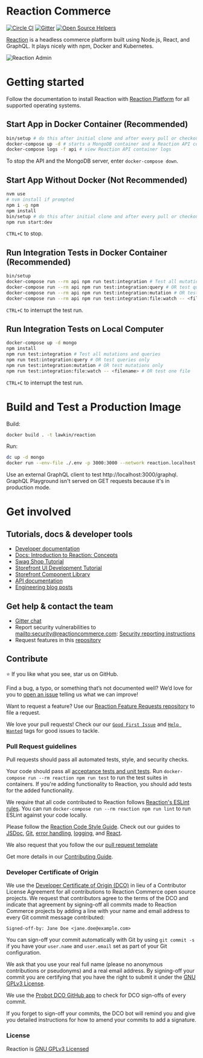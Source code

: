# Reaction Commerce

[![Circle CI](https://circleci.com/gh/reactioncommerce/reaction.svg?style=svg)](https://circleci.com/gh/reactioncommerce/reaction) [![Gitter](https://badges.gitter.im/JoinChat.svg)](https://gitter.im/reactioncommerce/reaction?utm_source=badge&utm_medium=badge&utm_campaign=pr-badge&utm_content=badge)
[![Open Source Helpers](https://www.codetriage.com/reactioncommerce/reaction/badges/users.svg)](https://www.codetriage.com/reactioncommerce/reaction)

[Reaction](http://reactioncommerce.com) is a headless commerce platform built using Node.js, React, and GraphQL. It plays nicely with npm, Docker and Kubernetes.

![Reaction Admin](https://user-images.githubusercontent.com/20409254/61161477-bb033c80-a4b8-11e9-9c5e-4f4f6a68b8d0.png)

# Getting started

Follow the documentation to install Reaction with [Reaction Platform](https://docs.reactioncommerce.com/docs/installation-reaction-platform) for all supported operating systems.

## Start App in Docker Container (Recommended)

```sh
bin/setup # do this after initial clone and after every pull or checkout
docker-compose up -d # starts a MongoDB container and a Reaction API container
docker-compose logs -f api # view Reaction API container logs
```

To stop the API and the MongoDB server, enter `docker-compose down`.

## Start App Without Docker (Not Recommended)

```sh
nvm use
# nvm install if prompted
npm i -g npm
npm install
bin/setup # do this after initial clone and after every pull or checkout
npm run start:dev
```

`CTRL+C` to stop.

## Run Integration Tests in Docker Container (Recommended)

```sh
bin/setup
docker-compose run --rm api npm run test:integration # Test all mutations and queries
docker-compose run --rm api npm run test:integration:query # OR test queries only
docker-compose run --rm api npm run test:integration:mutation # OR test mutations only
docker-compose run --rm api npm run test:integration:file:watch -- <filename> # OR test one file
```

`CTRL+C` to interrupt the test run.

## Run Integration Tests on Local Computer

```sh
docker-compose up -d mongo
npm install
npm run test:integration # Test all mutations and queries
npm run test:integration:query # OR test queries only
npm run test:integration:mutation # OR test mutations only
npm run test:integration:file:watch -- <filename> # OR test one file
```

`CTRL+C` to interrupt the test run.

# Build and Test a Production Image

Build:

```sh
docker build . -t lawkin/reaction
```

Run:

```sh
dc up -d mongo
docker run --env-file ./.env -p 3000:3000 --network reaction.localhost -it lawkin/reaction:latest
```

Use an external GraphQL client to test http://localhost:3000/graphql. GraphQL Playground isn't served on GET requests because it's in production mode.

# Get involved

## Tutorials, docs & developer tools

- [Developer documentation](https://docs.reactioncommerce.com)
- [Docs: Introduction to Reaction:  Concepts](https://docs.reactioncommerce.com/docs/concepts-intro)
- [Swag Shop Tutorial](https://docs.reactioncommerce.com/docs/swag-shop-1)
- [Storefront UI Development Tutorial](https://docs.reactioncommerce.com/docs/storefront-intro)
- [Storefront Component Library](http://designsystem.reactioncommerce.com/)
- [API documentation](http://api.docs.reactioncommerce.com)
- [Engineering blog posts](https://blog.reactioncommerce.com/tag/engineering/)

## Get help & contact the team

- [Gitter chat](https://gitter.im/reactioncommerce/reaction)
- Report security vulnerabilities to <mailto:security@reactioncommerce.com>: [Security reporting instructions](https://docs.reactioncommerce.com/reaction-docs/trunk/reporting-vulnerabilities)
- Request features in this [repository](https://github.com/reactioncommerce/reaction-feature-requests/)

## Contribute

:star: If you like what you see, star us on GitHub.

Find a bug, a typo, or something that’s not documented well? We’d love for you to [open an issue](https://github.com/reactioncommerce/reaction/issues) telling us what we can improve!

Want to request a feature? Use our [Reaction Feature Requests repository](https://github.com/reactioncommerce/reaction-feature-requests) to file a request.

We love your pull requests! Check our our [`Good First Issue`](https://github.com/reactioncommerce/reaction/issues?q=is%3Aopen+is%3Aissue+label%3A%22good+first+issue%22) and [`Help Wanted`](https://github.com/reactioncommerce/reaction/issues?q=label%3A%22help+wanted%22) tags for good issues to tackle.

### Pull Request guidelines
Pull requests should pass all automated tests, style, and security checks.

Your code should pass all [acceptance tests and unit tests](https://docs.reactioncommerce.com/reaction-docs/trunk/testing-reaction). Run `docker-compose run --rm reaction npm run test` to run the test suites in containers. If you're adding functionality to Reaction, you should add tests for the added functionality.

We require that all code contributed to Reaction follows [Reaction's ESLint rules](https://github.com/reactioncommerce/reaction-eslint-config). You can run `docker-compose run --rm reaction npm run lint` to run ESLint against your code locally.

Please follow the [Reaction Code Style Guide](https://docs.reactioncommerce.com/docs/styleguide). Check out our guides to [JSDoc](https://docs.reactioncommerce.com/docs/jsdoc-style-guide), [Git](https://docs.reactioncommerce.com/docs/git-style-guide), [error handling](https://docs.reactioncommerce.com/docs/error-handling-guide), [logging](https://docs.reactioncommerce.com/docs/logging), and [React](https://docs.reactioncommerce.com/docs/react-best-practices).

We also request that you follow the our [pull request template](https://docs.reactioncommerce.com/docs/contributing-to-reaction#fill-out-the-pull-request-template)

Get more details in our [Contributing Guide](https://docs.reactioncommerce.com/docs/contributing-to-reaction).

### Developer Certificate of Origin
We use the [Developer Certificate of Origin (DCO)](https://developercertificate.org/) in lieu of a Contributor License Agreement for all contributions to Reaction Commerce open source projects. We request that contributors agree to the terms of the DCO and indicate that agreement by signing-off all commits made to Reaction Commerce projects by adding a line with your name and email address to every Git commit message contributed:

```
Signed-off-by: Jane Doe <jane.doe@example.com>
```

You can sign-off your commit automatically with Git by using `git commit -s` if you have your `user.name` and `user.email` set as part of your Git configuration.

We ask that you use your real full name (please no anonymous contributions or pseudonyms) and a real email address. By signing-off your commit you are certifying that you have the right to submit it under the [GNU GPLv3 License](./LICENSE.md).

We use the [Probot DCO GitHub app](https://github.com/apps/dco) to check for DCO sign-offs of every commit.

If you forget to sign-off your commits, the DCO bot will remind you and give you detailed instructions for how to amend your commits to add a signature.

### License
Reaction is [GNU GPLv3 Licensed](./LICENSE.md)
